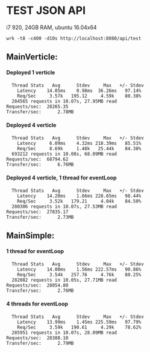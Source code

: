 # TEST JSON API

i7 920, 24GB RAM, ubuntu 16.04x64

`wrk -t8 -c400 -d10s http://localhost:8080/api/test`

## MainVerticle:

#### Deployed 1 verticle
```
  Thread Stats   Avg      Stdev     Max   +/- Stdev
    Latency    14.05ms    0.98ms  36.26ms   97.14%
    Req/Sec     3.57k   195.12     4.59k    80.38%
  284565 requests in 10.07s, 27.95MB read
Requests/sec:  28265.35
Transfer/sec:      2.78MB
``` 

#### Deployed 4 verticle
```
  Thread Stats   Avg      Stdev     Max   +/- Stdev
    Latency     6.09ms    4.32ms 218.39ms   85.51%
    Req/Sec     8.69k     1.48k   25.44k    84.38%
  693212 requests in 10.08s, 68.09MB read
Requests/sec:  68794.62
Transfer/sec:      6.76MB
```

#### Deployed 4 verticle, 1 thread for eventLoop
```
  Thread Stats   Avg      Stdev     Max   +/- Stdev
    Latency    14.20ms    1.66ms 228.65ms   98.44%
    Req/Sec     3.52k   179.21     4.04k    84.50%
  280306 requests in 10.07s, 27.53MB read
Requests/sec:  27835.17
Transfer/sec:      2.73MB
```


## MainSimple:

#### 1 thread for eventLoop
```
  Thread Stats   Avg      Stdev     Max   +/- Stdev
    Latency    14.00ms    1.56ms 222.57ms   90.86%
    Req/Sec     3.54k   257.76     4.76k    80.25%
  282082 requests in 10.05s, 27.71MB read
Requests/sec:  28054.80
Transfer/sec:      2.76MB
```

#### 4 threads for eventLoop
```
  Thread Stats   Avg      Stdev     Max   +/- Stdev
    Latency    13.99ms    1.45ms 225.59ms   97.79%
    Req/Sec     3.59k   190.61     4.29k    78.62%
  285951 requests in 10.07s, 28.09MB read
Requests/sec:  28388.10
Transfer/sec:      2.79MB

```